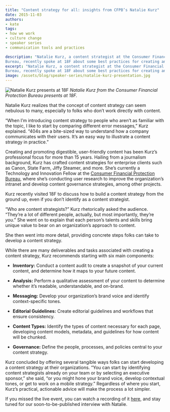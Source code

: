 ```yaml
---
title: "Content strategy for all: insights from CFPB’s Natalie Kurz"
date: 2015-11-03
authors:
- kate
tags:
- how we work
- culture change
- speaker series
- communication tools and practices

description: "Natalie Kurz, a content strategist at the Consumer Financial Protection
Bureau, recently spoke at 18F about some best practices for creating and promoting digestible, user-friendly content."
excerpt: "Natalie Kurz, a content strategist at the Consumer Financial Protection
Bureau, recently spoke at 18F about some best practices for creating and promoting digestible, user-friendly content."
image: /assets/blog/speaker-series/natalie-kurz-presentation.jpg
---
```


![Natalie Kurz presents at 18F]({{site.baseurl}}/assets/blog/speaker-series/natalie-kurz-presentation.jpg)
*Natalie Kurz from the Consumer Financial Protection
Bureau presents at 18F.*

Natalie Kurz realizes that the concept of content strategy can seem
nebulous to many, especially to folks who don’t work directly with
content.

“When I’m introducing content strategy to people who aren’t as familiar
with the topic, I like to start by comparing different error messages,”
Kurz explained. “404s are a bite-sized way to understand how a company
communicates with their users. It’s an easy way to illustrate a content
strategy in practice.”

Creating and promoting digestible, user-friendly content has been Kurz’s
professional focus for more than 15 years. Hailing from a journalism
background, Kurz has crafted content strategies for enterprise clients
such as Canon, State Farm, Jiffy Steamer, and more. She’s currently a
Technology and Innovation Fellow at the [Consumer Financial Protection
Bureau](http://www.consumerfinance.gov/),
where she’s conducting user research to improve the organization’s
intranet and develop content governance strategies, among other
projects.

Kurz recently visited 18F to discuss how to build a content strategy
from the ground up, even if you don’t identify as a content strategist.

“Who are content strategists?” Kurz rhetorically asked the audience.
“They’re a lot of different people, actually, but most importantly,
they’re *you*.” She went on to explain that each person’s talents and
skills bring unique value to bear on an organization’s approach to
content.

She then went into more detail, providing concrete steps folks can take
to develop a content strategy.

While there are many deliverables and tasks associated with creating a
content strategy, Kurz recommends starting with six main components:

-   **Inventory:** Conduct a content audit to create a snapshot of your current content, and determine how it maps to your future content.

-   **Analysis:** Perform a qualitative assessment of your content to determine whether it’s readable, understandable, and on-brand.

-   **Messaging:** Develop your organization’s brand voice and identify context-specific tones.

-   **Editorial Guidelines:** Create editorial guidelines and workflows that ensure consistency.

-   **Content Types:** Identify the types of content necessary for each page, developing content models, metadata, and guidelines for how content will be chunked.

-   **Governance:** Define the people, processes, and policies central to your content strategy.

Kurz concluded by offering several tangible ways folks can start
developing a content strategy at their organizations. “You can start by
identifying content strategists already on your team or by selecting an
executive sponsor,” she said, “or you might hone your brand voice,
develop contextual tones, or get to work on a mobile strategy.”
Regardless of where you start, Kurz’s practical, actionable advice will
make the process a lot simpler.

If you missed the live event, you can watch a recording of it [here](https://plus.google.com/u/0/events/c7bnoqckt7i2ha8n5ksraghvcus),
and stay tuned for our soon-to-be-published interview with Natalie.
